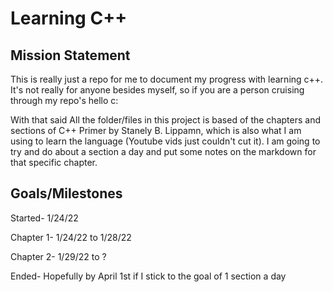 # Learning C++

## Mission Statement

This is really just a repo for me to document my progress with learning c++. It's not really for anyone besides myself, so if you are a person cruising through my repo's hello c:

With that said All the folder/files in this project is based of the chapters and sections of C++ Primer by Stanely B. Lippamn, which is also what I am using to learn the language (Youtube vids just couldn't cut it). I am going to try and do about a section a day and put some notes on the markdown for that specific chapter.

## Goals/Milestones

Started- 1/24/22

Chapter 1- 1/24/22 to 1/28/22

Chapter 2- 1/29/22 to ?

Ended- Hopefully by April 1st if I stick to the goal of 1 section a day
